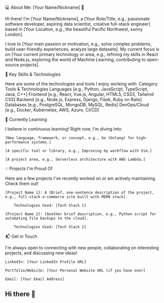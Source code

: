 💻 About Me: [Your Name/Nickname] 👋

Hi there! I'm [Your Name/Nickname], a [Your Role/Title, e.g., passionate software developer, aspiring data scientist, creative full-stack engineer] based in [Your Location, e.g., the beautiful Pacific Northwest, sunny London].

I love to [Your main passion or motivation, e.g., solve complex problems, build user-friendly experiences, analyze large datasets]. My current focus is on [Your current primary technology or area, e.g., refining my skills in React and Node.js, exploring the world of Machine Learning, contributing to open-source projects].

🚀 Key Skills & Technologies

Here are some of the technologies and tools I enjoy working with:
Category	Tools & Technologies
Languages	[e.g., Python, JavaScript, TypeScript, Java, C++]
Frontend	[e.g., React, Vue.js, Angular, HTML5, CSS3, Tailwind CSS]
Backend	[e.g., Node.js, Express, Django, Flask, Ruby on Rails]
Databases	[e.g., PostgreSQL, MongoDB, MySQL, Redis]
DevOps/Cloud	[e.g., Docker, Kubernetes, AWS, Azure, CI/CD]

🌱 Currently Learning

I believe in continuous learning! Right now, I'm diving into:

    [New language, framework, or concept, e.g., Go (Golang) for high-performance systems.]

    [A specific tool or library, e.g., Improving my workflow with Vim.]

    [A project area, e.g., Serverless architecture with AWS Lambda.]

💡 Projects I'm Proud Of

Here are a few projects I've recently worked on or am actively maintaining. Check them out!

    [Project Name 1]: A [Brief, one-sentence description of the project, e.g., full-stack e-commerce site built with MERN stack].

        Technologies Used: [Tech Stack 1]

    [Project Name 2]: [Another brief description, e.g., Python script for automating file backups to the cloud].

        Technologies Used: [Tech Stack 2]

📬 Get in Touch

I'm always open to connecting with new people, collaborating on interesting projects, and discussing new ideas!

    LinkedIn: [Your LinkedIn Profile URL]

    Portfolio/Website: [Your Personal Website URL (if you have one)]

    Email: [Your Email Address]
## Hi there 👋

<!--
**4ak45h/4ak45h** is a ✨ _special_ ✨ repository because its `README.md` (this file) appears on your GitHub profile.

Here are some ideas to get you started:

- 🔭 I’m currently working on ...
- 🌱 I’m currently learning ...
- 👯 I’m looking to collaborate on ...
- 🤔 I’m looking for help with ...
- 💬 Ask me about ...
- 📫 How to reach me: ...
- 😄 Pronouns: ...
- ⚡ Fun fact: ...
-->
